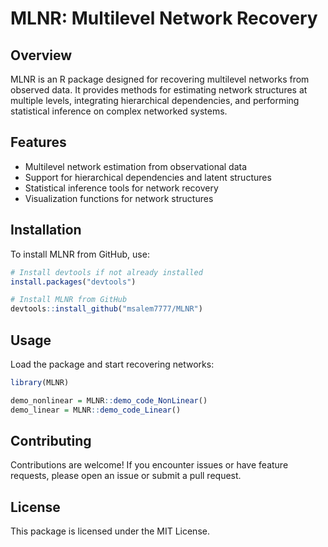 # **MLNR: Multilevel Network Recovery**  

## **Overview**  
MLNR is an R package designed for recovering multilevel networks from observed data. It provides methods for estimating network structures at multiple levels, integrating hierarchical dependencies, and performing statistical inference on complex networked systems.  

## **Features**  
- Multilevel network estimation from observational data  
- Support for hierarchical dependencies and latent structures  
- Statistical inference tools for network recovery  
- Visualization functions for network structures  

## **Installation**  
To install MLNR from GitHub, use:  

```r
# Install devtools if not already installed
install.packages("devtools")

# Install MLNR from GitHub
devtools::install_github("msalem7777/MLNR")
```

## **Usage**
Load the package and start recovering networks:

```r
library(MLNR)

demo_nonlinear = MLNR::demo_code_NonLinear()
demo_linear = MLNR::demo_code_Linear()
```

## **Contributing**
Contributions are welcome! If you encounter issues or have feature requests, please open an issue or submit a pull request.

## **License**
This package is licensed under the MIT License.